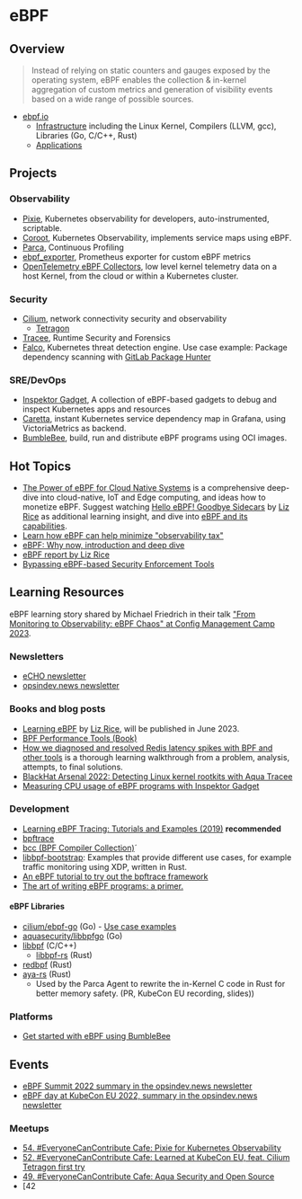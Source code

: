 # eBPF

## Overview

> Instead of relying on static counters and gauges exposed by the operating system, eBPF enables the collection & in-kernel aggregation of custom metrics and generation of visibility events based on a wide range of possible sources. 

- [ebpf.io](https://ebpf.io/)
    - [Infrastructure](https://ebpf.io/infrastructure) including the Linux Kernel, Compilers (LLVM, gcc), Libraries (Go, C/C++, Rust)
    - [Applications](https://ebpf.io/applications)

## Projects

### Observability

- [Pixie](https://px.dev/), Kubernetes observability for developers, auto-instrumented, scriptable.   
- [Coroot](https://coroot.com/), Kubernetes Observability, implements service maps using eBPF. 
- [Parca](https://www.parca.dev/), Continuous Profiling 
- [ebpf_exporter](https://github.com/cloudflare/ebpf_exporter), Prometheus exporter for custom eBPF metrics 
- [OpenTelemetry eBPF Collectors](https://github.com/open-telemetry/opentelemetry-ebpf), low level kernel telemetry data on a host Kernel, from the cloud or within a Kubernetes cluster.

### Security 

- [Cilium](https://cilium.io/), network connectivity security and observability
    - [Tetragon](https://github.com/cilium/tetragon)
- [Tracee](https://aquasecurity.github.io/tracee/latest/), Runtime Security and Forensics
- [Falco](https://falco.org/), Kubernetes threat detection engine. Use case example: Package dependency scanning with [GitLab Package Hunter](https://falco.org/blog/gitlab-falco-package-hunter/)

### SRE/DevOps 

- [Inspektor Gadget](https://www.inspektor-gadget.io/), A collection of eBPF-based gadgets to debug and inspect Kubernetes apps and resources 
- [Caretta](https://github.com/groundcover-com/caretta), instant Kubernetes service dependency map in Grafana, using VictoriaMetrics as backend. 
- [BumbleBee](https://github.com/solo-io/bumblebee), build, run and distribute eBPF programs using OCI images.

## Hot Topics

- [The Power of eBPF for Cloud Native Systems](https://cybersecurity-magazine.com/the-power-of-ebpf-for-cloud-native-systems/) is a comprehensive deep-dive into cloud-native, IoT and Edge computing, and ideas how to monetize eBPF. Suggest watching [Hello eBPF! Goodbye Sidecars](https://www.youtube.com/watch?v=ThtRT8dhu8c) by [Liz Rice](https://www.linkedin.com/in/lizrice/) as additional learning insight, and dive into [eBPF and its capabilities](https://medium.com/exness-blog/ebpf-and-its-capabilities-9a3a1dce3802). 
- [Learn how eBPF can help minimize "observability tax"](https://coroot.com/blog/minimizing-observability-tax)
- [eBPF: Why now, introduction and deep dive](https://whynowtech.substack.com/p/ebpf?sd=pf)
- [eBPF report by Liz Rice](https://isovalent.com/ebpf/)
- [Bypassing eBPF-based Security Enforcement Tools](https://www.form3.tech/engineering/content/bypassing-ebpf-tools)

## Learning Resources

eBPF learning story shared by Michael Friedrich in their talk ["From Monitoring to Observability: eBPF Chaos" at Config Management Camp 2023](https://go.gitlab.com/5vhjv1).

### Newsletters

- [eCHO newsletter](https://cilium.io/newsletter/)
- [opsindev.news newsletter](https://opsindev.news/)

### Books and blog posts

- [Learning eBPF](https://www.oreilly.com/library/view/learning-ebpf/9781098135119/) by [Liz Rice](https://www.linkedin.com/in/lizrice/), will be published in June 2023.
- [BPF Performance Tools (Book)](https://www.brendangregg.com/bpf-performance-tools-book.html)
- [How we diagnosed and resolved Redis latency spikes with BPF and other tools](https://about.gitlab.com/blog/2022/11/28/how-we-diagnosed-and-resolved-redis-latency-spikes/) is a thorough learning walkthrough from a problem, analysis, attempts, to final solutions. 
- [BlackHat Arsenal 2022: Detecting Linux kernel rootkits with Aqua Tracee](https://www.youtube.com/watch?v=EATX8g3sh-0)
- [Measuring CPU usage of eBPF programs with Inspektor Gadget](https://www.inspektor-gadget.io/blog/2022/10/measuring-cpu-usage-of-ebpf-programs-with-inspektor-gadget/)


### Development 

- [Learning eBPF Tracing: Tutorials and Examples (2019)](https://www.brendangregg.com/blog/2019-01-01/learn-ebpf-tracing.html) **recommended**
- [bpftrace](https://github.com/iovisor/bpftrace#)
- [bcc (BPF Compiler Collection)](https://github.com/iovisor/bcc#bpf-compiler-collection-bcc)´
- [libbpf-bootstrap](https://github.com/libbpf/libbpf-bootstrap): Examples that provide different use cases, for example traffic monitoring using XDP, written in Rust. 
- [An eBPF tutorial to try out the bpftrace framework](https://www.techtarget.com/searchitoperations/tutorial/An-eBPF-tutorial-to-try-out-the-bpftrace-framework)
- [The art of writing eBPF programs: a primer.](https://sysdig.com/blog/the-art-of-writing-ebpf-programs-a-primer/)


#### eBPF Libraries

- [cilium/ebpf-go](https://github.com/cilium/ebpf) (Go) - [Use case examples](https://github.com/cilium/ebpf/tree/master/examples)
- [aquasecurity/libbpfgo](https://github.com/aquasecurity/libbpfgo) (Go)
- [libbpf](https://github.com/libbpf/libbpf) (C/C++)
    - [libbpf-rs](https://github.com/libbpf/libbpf-rs) (Rust)
- [redbpf](https://github.com/foniod/redbpf) (Rust)
- [aya-rs](https://github.com/aya-rs/aya) (Rust)
    - Used by the Parca Agent to rewrite the in-Kernel C code in Rust for better memory safety. (PR, KubeCon EU recording, slides))

### Platforms 

- [Get started with eBPF using BumbleBee](https://www.solo.io/blog/get-started-with-ebpf-using-bumblebee/)  

## Events

- [eBPF Summit 2022 summary in the opsindev.news newsletter](https://opsindev.news/archive/2022-10-15/#ebpf-summit)
- [eBPF day at KubeCon EU 2022, summary in the opsindev.news newsletter](https://opsindev.news/archive/2022-06-13/#kubecon-eu)

### Meetups 

- [54. #EveryoneCanContribute Cafe: Pixie for Kubernetes Observability](https://everyonecancontribute.com/post/2022-09-13-cafe-54-pixie-for-kubernetes-observability/)
- [52. #EveryoneCanContribute Cafe: Learned at KubeCon EU, feat. Cilium Tetragon first try](https://everyonecancontribute.com/post/2022-06-16-cafe-52-learned-at-kubecon-eu-coffee-chat/)
- [49. #EveryoneCanContribute Cafe: Aqua Security and Open Source](https://everyonecancontribute.com/post/2022-03-08-cafe-49-aqua-security-open-source/)
- [42